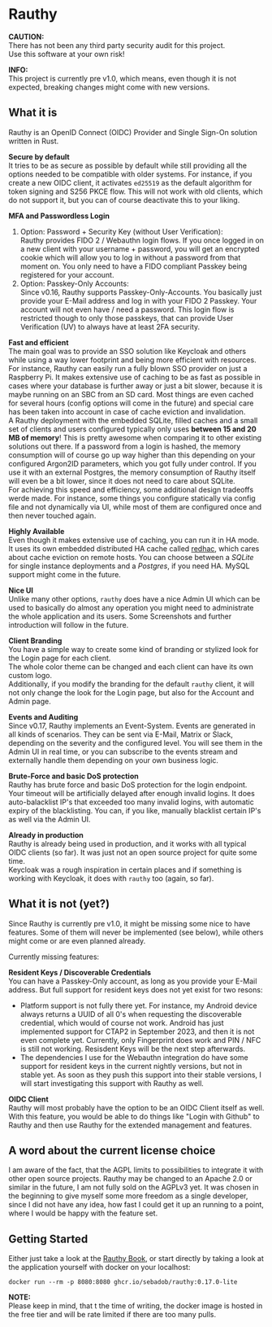 # Rauthy

**CAUTION:**  
There has not been any third party security audit for this project.  
Use this software at your own risk!

**INFO:**  
This project is currently pre v1.0, which means, even though it is not expected, breaking changes might come
with new versions.

## What it is

Rauthy is an OpenID Connect (OIDC) Provider and Single Sign-On solution written in Rust.

**Secure by default**  
It tries to be as secure as possible by default while still providing all the options needed to be compatible with
older systems. For instance, if you create a new OIDC client, it activates `ed25519` as the default algorithm for
token signing and S256 PKCE flow. This will not work with old clients, which do not support it, but you can of course
deactivate this to your liking.

**MFA and Passwordless Login**  
1. Option: Password + Security Key (without User Verification):  
Rauthy provides FIDO 2 / Webauthn login flows. If you once logged in on a new client with your username + password, you
will get an encrypted cookie which will allow you to log in without a password from that moment on. You only need to
have a FIDO  compliant Passkey being registered for your account.
2. Option: Passkey-Only Accounts:  
Since v0.16, Rauthy supports Passkey-Only-Accounts. You basically just provide your E-Mail address and log in with your
FIDO 2 Passkey. Your account will not even have / need a password. This login flow is restricted though to only those
passkeys, that can provide User Verification (UV) to always have at least 2FA security.  

**Fast and efficient**  
The main goal was to provide an SSO solution like Keycloak and others while using a way lower footprint
and being more efficient with resources. For instance, Rauthy can easily run a fully blown SSO provider on just a
Raspberry Pi. It makes extensive use of caching to be as fast as possible in cases where your database is further
away or just a bit slower, because it is maybe running on an SBC from an SD card. Most things are even cached
for several hours (config options will come in the future) and special care has been taken into account in case of cache
eviction and invalidation.<br />
A Rauthy deployment with the embedded SQLite, filled caches and a small set of clients and users configured typically
only uses **between 15 and 20 MB of memory**! This is pretty awesome when comparing it to other existing solutions
out there. If a password from a login is hashed, the memory consumption will of course go up way higher than this
depending on your configured Argon2ID parameters, which you got fully under control. If you use it with an external
Postgres, the memory consumption of Rauthy itself will even be a bit lower, since it does not need to care about SQLite.
<br />
For achieving this speed and efficiency, some additional design tradeoffs werde made. For instance, some things you
configure statically via config file and not dynamically via UI, while most of them are configured once and then never
touched again.

**Highly Available**  
Even though it makes extensive use of caching, you can run it in HA mode. It uses its own embedded distributed HA cache
called [redhac](https://crates.io/crates/redhac), which cares about cache eviction on remote hosts.
You can choose between a *SQLite* for single instance deployments and a *Postgres*, if you need HA. MySQL support might
come in the future.

**Nice UI**  
Unlike many other options, `rauthy` does have a nice Admin UI which can be used to basically do almost any operation you
might need to administrate the whole application and its users. Some Screenshots and further introduction will follow
in the future.

**Client Branding**  
You have a simple way to create some kind of branding or stylized look for the Login page for each client.  
The whole color theme can be changed and each client can have its own custom logo.  
Additionally, if you modify the branding for the default `rauthy` client, it will not only change the look for the Login
page, but also for the Account and Admin page.

**Events and Auditing**  
Since v0.17, Rauthy implements an Event-System. Events are generated in all kinds of scenarios. They can be sent via
E-Mail, Matrix or Slack, depending on the severity and the configured level. You will see them in the Admin UI in real 
time, or you can subscribe to the events stream and externally handle them depending on your own business logic.

**Brute-Force and basic DoS protection**  
Rauthy has brute force and basic DoS protection for the login endpoint. Your timeout will be artificially delayed after
enough invalid logins. It does auto-balacklist IP's that exceeded too many invalid logins, with automatic
expiry of the blacklisting. You can, if you like, manually blacklist certain IP's as well via the Admin UI.

**Already in production**  
Rauthy is already being used in production, and it works with all typical OIDC clients (so far). It was just not an
open source project for quite some time.  
Keycloak was a rough inspiration in certain places and if something is working with Keycloak, it does with `rauthy` too
(again, so far).

## What it is not (yet?)

Since Rauthy is currently pre v1.0, it might be missing some nice to have features. Some of them will never be
implemented (see below), while others might come or are even planned already.

Currently missing features:

**Resident Keys / Discoverable Credentials**  
You can have a Passkey-Only account, as long as you provide your E-Mail address. But full support for resident keys
does not yet exist for two resons:  
- Platform support is not fully there yet. For instance, my Android device always returns a UUID of all 0's when
requesting the discoverable credential, which would of course not work. Android has just implemented support for
CTAP2 in September 2023, and then it is not even complete yet. Currently, only Fingerprint does work and PIN / NFC
is still not working. Resisdent Keys will be the next step afterwards.
- The dependencies I use for the Webauthn integration do have some support for resident keys in the current nightly
versions, but not in stable yet. As soon as they push this support into their stable versions, I will start investigating
this support with Rauthy as well.

**OIDC Client**  
Rauthy will most probably have the option to be an OIDC Client itself as well. With this feature, you would be able
to do things like "Login with Github" to Rauthy and then use Rauthy for the extended management and features.

## A word about the current license choice

I am aware of the fact, that the AGPL limits to possibilities to integrate it with other open source projects.
Rauthy may be changed to an Apache 2.0 or similar in the future, I am not fully sold on the AGPLv3 yet.
It was chosen in the beginning to give myself some more freedom as a single developer, since I did not have any idea,
how fast I could get it up an running to a point, where I would be happy with the feature set.

## Getting Started

Either just take a look at the [Rauthy Book](https://sebadob.github.io/rauthy/), or start directly by taking a look at
the application yourself with docker on your localhost:

```
docker run --rm -p 8080:8080 ghcr.io/sebadob/rauthy:0.17.0-lite
```

**NOTE:**  
Please keep in mind, that t the time of writing, the docker image is hosted in the free tier and will be rate limited 
if there are too many pulls.
